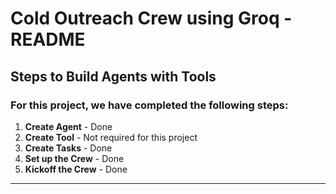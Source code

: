 # Cold Outreach Crew using Groq - README

## Steps to Build Agents with Tools

### For this project, we have completed the following steps:

1. **Create Agent** - Done
2. **Create Tool** - Not required for this project
3. **Create Tasks** - Done
4. **Set up the Crew** - Done
5. **Kickoff the Crew** - Done

---